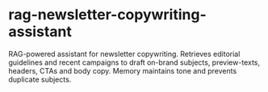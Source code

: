 # rag-newsletter-copywriting-assistant
RAG-powered assistant for newsletter copywriting. Retrieves editorial guidelines and recent campaigns to draft on-brand subjects, preview-texts, headers, CTAs and body copy. Memory maintains tone and prevents duplicate subjects. 
